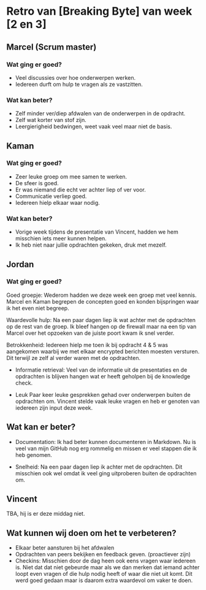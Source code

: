 # Retro van [Breaking Byte] van week [2 en 3]

## Marcel (Scrum master)

### Wat ging er goed?

- Veel discussies over hoe onderwerpen werken.  
- Iedereen durft om hulp te vragen als ze vastzitten.

### Wat kan beter?

- Zelf minder ver/diep afdwalen van de onderwerpen in de opdracht.
- Zelf wat korter van stof zijn.  
- Leergierigheid bedwingen, weet vaak veel maar niet de basis.  

## Kaman

### Wat ging er goed?

- Zeer leuke groep om mee samen te werken.
- De sfeer is goed.
- Er was niemand die echt ver achter liep of ver voor.
- Communicatie verliep goed.
- Iedereen hielp elkaar waar nodig.

### Wat kan beter?

- Vorige week tijdens de presentatie van Vincent, hadden we hem misschien iets meer kunnen helpen.
- Ik heb niet naar jullie opdrachten gekeken, druk met mezelf.

## Jordan

### Wat ging er goed?

Goed groepje: Wederom hadden we deze week een groep met veel kennis. Marcel en Kaman begrepen de concepten goed en konden bijspringen waar ik het even niet begreep.

Waardevolle hulp: Na een paar dagen liep ik wat achter met de opdrachten op de rest van de groep. Ik bleef hangen op de firewall maar na een tip van Marcel over het opzoeken van de juiste poort kwam ik snel verder.

Betrokkenheid: Iedereen hielp me toen ik bij opdracht 4 & 5 was aangekomen waarbij we met elkaar encrypted berichten moesten versturen. Dit terwijl ze zelf al verder waren met de opdrachten.

- Informatie retrieval: Veel van de informatie uit de presentaties en de opdrachten is blijven hangen wat er heeft geholpen bij de knowledge check.

- Leuk Paar keer leuke gesprekken gehad over onderwerpen buiten de opdrachten om. Vincent stelde vaak leuke vragen en heb er genoten van iedereen zijn input deze week.

## Wat kan er beter?

- Documentation: Ik had beter kunnen documenteren in Markdown. Nu is veel van mijn GitHub nog erg rommelig en missen er veel stappen die ik heb genomen.

- Snelheid: Na een paar dagen liep ik achter met de opdrachten. Dit misschien ook wel omdat ik veel ging uitproberen buiten de opdrachten om.

## Vincent

TBA, hij is er deze middag niet.  

## Wat kunnen wij doen om het te verbeteren?  

- Elkaar beter aansturen bij het afdwalen
- Opdrachten van peers bekijken en feedback geven. (proactiever zijn)
- Checkins: Misschien door de dag heen ook eens vragen waar iedereen is. Niet dat dat niet gebeurde maar als we dan merken dat iemand achter loopt even vragen of die hulp nodig heeft of waar die niet uit komt. Dit werd goed gedaan maar is daarom extra waardevol om vaker te doen.
